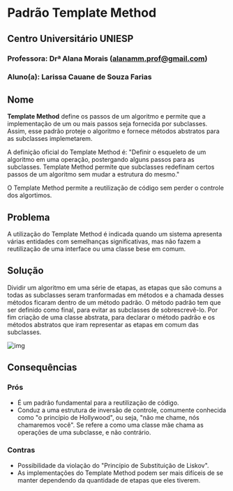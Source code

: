 # Padrão Template Method

## Centro Universitário UNIESP

### Professora: Drª Alana Morais (alanamm.prof@gmail.com)

### Aluno(a): Larissa Cauane de Souza Farias

## Nome
**Template Method** define os passos de um algoritmo e permite que a implementação de um ou mais passos seja fornecida por subclasses. Assim, esse padrão proteje o algoritmo e fornece métodos abstratos para as subclasses implemetarem.

A definição oficial do Template Method é: "Definir o esqueleto de um algoritmo em uma operação, postergando alguns passos para as subclasses. Template Method permite que subclasses redefinam certos passos de um algoritmo sem mudar a estrutura do mesmo."

O Template Method permite a reutilização de código sem perder o controle dos algortimos.

## Problema
A utilização do Template Method é indicada quando um sistema apresenta várias entidades com semelhanças significativas, mas não fazem a reutilização de uma interface ou uma classe bese em comum.


## Solução
Dividir um algoritmo em uma série de etapas, as etapas que são comuns a todas as subclasses seram tranformadas em métodos e a chamada desses métodos ficaram dentro de um método padrão. O método padrão tem que ser definido como final, para evitar as subclasses de sobrescrevê-lo. 
Por fim criação de uma classe abstrata, para declarar o método padrão e os métodos abstratos que iram representar as etapas em comum das subclasses.

![img](https://i.imgur.com/GYJiBR7.png)

## Consequências

### Prós
- É um padrão fundamental para a reutilização de código.
- Conduz a uma estrutura de inversão de controle, comumente conhecida como "o princípio de Hollywood", ou seja, "não me chame, nós chamaremos você". Se refere a como uma classe mãe chama as operações de uma subclasse, e não contrário. 

### Contras
- Possibilidade da violação do "Princípio de Substituição de Liskov".
- As implementações do Template Method podem ser mais difíceis de se manter dependendo da quantidade de etapas que eles tiverem.
